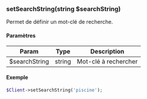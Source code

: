 ### setSearchString(string $searchString)

Permet de définir un mot-clé de recherche.

#### Paramètres

| Param | Type | Description |
| --- | --- | --- |
| $searchString | string | Mot-clé à rechercher |



#### Exemple 

```php
$Client->setSearchString('piscine');
```
